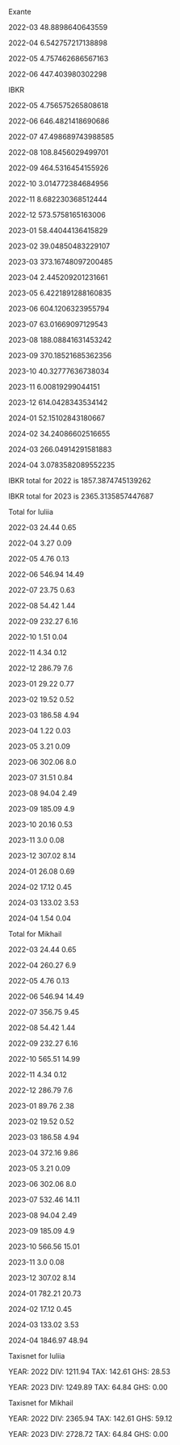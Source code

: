 Exante



 2022-03 48.8898640643559

 2022-04 6.542757217138898

 2022-05 4.757462686567163

 2022-06 447.403980302298



IBKR



 2022-05 4.756575265808618

 2022-06 646.4821418690686

 2022-07 47.498689743988585

 2022-08 108.8456029499701

 2022-09 464.5316454155926

 2022-10 3.014772384684956

 2022-11 8.682230368512444

 2022-12 573.5758165163006

 2023-01 58.44044136415829

 2023-02 39.04850483229107

 2023-03 373.16748097200485

 2023-04 2.445209201231661

 2023-05 6.4221891288160835

 2023-06 604.1206323955794

 2023-07 63.01669097129543

 2023-08 188.08841631453242

 2023-09 370.18521685362356

 2023-10 40.32777636738034

 2023-11 6.00819299044151

 2023-12 614.0428343534142

 2024-01 52.15102843180667

 2024-02 34.24086602516655

 2024-03 266.04914291581883

 2024-04 3.0783582089552235



IBKR total for 2022 is 1857.3874745139262





IBKR total for 2023 is 2365.3135857447687





Total for Iuliia



 2022-03 24.44 0.65

 2022-04 3.27 0.09

 2022-05 4.76 0.13

 2022-06 546.94 14.49

 2022-07 23.75 0.63

 2022-08 54.42 1.44

 2022-09 232.27 6.16

 2022-10 1.51 0.04

 2022-11 4.34 0.12

 2022-12 286.79 7.6

 2023-01 29.22 0.77

 2023-02 19.52 0.52

 2023-03 186.58 4.94

 2023-04 1.22 0.03

 2023-05 3.21 0.09

 2023-06 302.06 8.0

 2023-07 31.51 0.84

 2023-08 94.04 2.49

 2023-09 185.09 4.9

 2023-10 20.16 0.53

 2023-11 3.0 0.08

 2023-12 307.02 8.14

 2024-01 26.08 0.69

 2024-02 17.12 0.45

 2024-03 133.02 3.53

 2024-04 1.54 0.04



Total for Mikhail



 2022-03 24.44 0.65

 2022-04 260.27 6.9

 2022-05 4.76 0.13

 2022-06 546.94 14.49

 2022-07 356.75 9.45

 2022-08 54.42 1.44

 2022-09 232.27 6.16

 2022-10 565.51 14.99

 2022-11 4.34 0.12

 2022-12 286.79 7.6

 2023-01 89.76 2.38

 2023-02 19.52 0.52

 2023-03 186.58 4.94

 2023-04 372.16 9.86

 2023-05 3.21 0.09

 2023-06 302.06 8.0

 2023-07 532.46 14.11

 2023-08 94.04 2.49

 2023-09 185.09 4.9

 2023-10 566.56 15.01

 2023-11 3.0 0.08

 2023-12 307.02 8.14

 2024-01 782.21 20.73

 2024-02 17.12 0.45

 2024-03 133.02 3.53

 2024-04 1846.97 48.94



Taxisnet for Iuliia



YEAR: 2022
DIV:  1211.94
TAX:  142.61
GHS:  28.53

YEAR: 2023
DIV:  1249.89
TAX:  64.84
GHS:  0.00



Taxisnet for Mikhail



YEAR: 2022
DIV:  2365.94
TAX:  142.61
GHS:  59.12

YEAR: 2023
DIV:  2728.72
TAX:  64.84
GHS:  0.00
